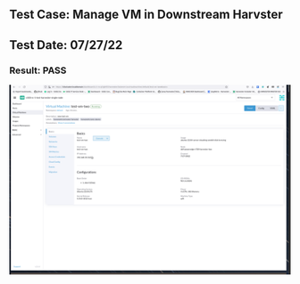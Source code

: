 ## Test Case: Manage VM in Downstream Harvster
## Test Date: 07/27/22
### Result: PASS

![ex-1](./imgs/int-3-manage-vm-downstream-harvester.png)